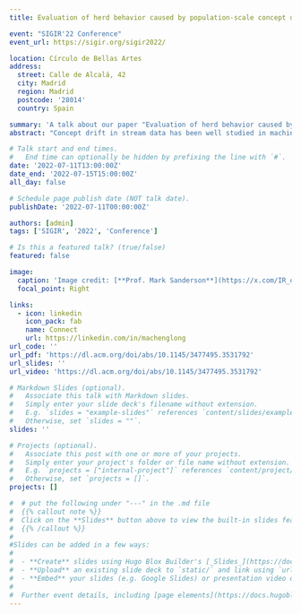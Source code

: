 ```yaml
---
title: Evaluation of herd behavior caused by population-scale concept drift in collaborative filtering

event: "SIGIR'22 Conference"
event_url: https://sigir.org/sigir2022/

location: Círculo de Bellas Artes
address:
  street: Calle de Alcalá, 42
  city: Madrid
  region: Madrid
  postcode: '28014'
  country: Spain

summary: 'A talk about our paper "Evaluation of herd behavior caused by population-scale concept drift in collaborative filtering" at SIGIR 2022 Conference.'
abstract: "Concept drift in stream data has been well studied in machine learning applications. In the field of recommender systems, this issue is also widely observed, as known as temporal dynamics in user behavior. Furthermore, in the context of COVID-19 pandemic related contingencies, people shift their behavior patterns extremely and tend to imitate others' opinions. The changes in user behavior may not be always rational. Thus, irrational behavior may impair the knowledge learned by the algorithm. It can cause herd effects and aggravate the popularity bias in recommender systems due to the irrational behavior of users. However, related research usually pays attention to the concept drift of individuals and overlooks the synergistic effect among users in the same social group. We conduct a study on user behavior to detect the collaborative concept drifts among users. Also, we empirically study the increase of experience of individuals can weaken herding effects. Our results suggest the CF models are highly impacted by the herd behavior and our findings could provide useful implications for the design of future recommender algorithms."

# Talk start and end times.
#   End time can optionally be hidden by prefixing the line with `#`.
date: '2022-07-11T13:00:00Z'
date_end: '2022-07-15T15:00:00Z'
all_day: false

# Schedule page publish date (NOT talk date).
publishDate: '2022-07-11T00:00:00Z'

authors: [admin]
tags: ['SIGIR', '2022', 'Conference']

# Is this a featured talk? (true/false)
featured: false

image:
  caption: 'Image credit: [**Prof. Mark Sanderson**](https://x.com/IR_oldie/status/1551498516945457152?s=20)'
  focal_point: Right

links:
  - icon: linkedin
    icon_pack: fab
    name: Connect
    url: https://linkedin.com/in/machenglong
url_code: ''
url_pdf: 'https://dl.acm.org/doi/abs/10.1145/3477495.3531792'
url_slides: ''
url_video: 'https://dl.acm.org/doi/abs/10.1145/3477495.3531792'

# Markdown Slides (optional).
#   Associate this talk with Markdown slides.
#   Simply enter your slide deck's filename without extension.
#   E.g. `slides = "example-slides"` references `content/slides/example-slides.md`.
#   Otherwise, set `slides = ""`.
slides: ''

# Projects (optional).
#   Associate this post with one or more of your projects.
#   Simply enter your project's folder or file name without extension.
#   E.g. `projects = ["internal-project"]` references `content/project/deep-learning/index.md`.
#   Otherwise, set `projects = []`.
projects: []

#  # put the following under "---" in the .md file
#  {{% callout note %}}
#  Click on the **Slides** button above to view the built-in slides feature.
#  {{% /callout %}}
#
#Slides can be added in a few ways:
#
#  - **Create** slides using Hugo Blox Builder's [_Slides_](https://docs.hugoblox.com/reference/content-types/) feature and link using `slides` parameter in the front matter of the talk file
#  - **Upload** an existing slide deck to `static/` and link using `url_slides` parameter in the front matter of the talk file
#  - **Embed** your slides (e.g. Google Slides) or presentation video on this page using [shortcodes](https://docs.hugoblox.com/reference/markdown/).
#
#  Further event details, including [page elements](https://docs.hugoblox.com/reference/markdown/) such as image galleries, can be added to the body of this page.
---
```

